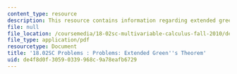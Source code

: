 ```yaml
---
content_type: resource
description: This resource contains information regarding extended green's theorem.
file: null
file_location: /coursemedia/18-02sc-multivariable-calculus-fall-2010/de4f8d0f30590339968c9a78eafb6729_MIT18_02SC_pb_71_quest.pdf
file_type: application/pdf
resourcetype: Document
title: '18.02SC Problems : Problems: Extended Green''s Theorem'
uid: de4f8d0f-3059-0339-968c-9a78eafb6729
---
```


